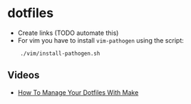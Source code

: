 # dotfiles

  * Create links (TODO automate this)
  * For vim you have to install `vim-pathogen` using the script:
  ```
      ./vim/install-pathogen.sh
  ```


## Videos

  * [How To Manage Your Dotfiles With Make](https://youtu.be/aP8eggU2CaU)
